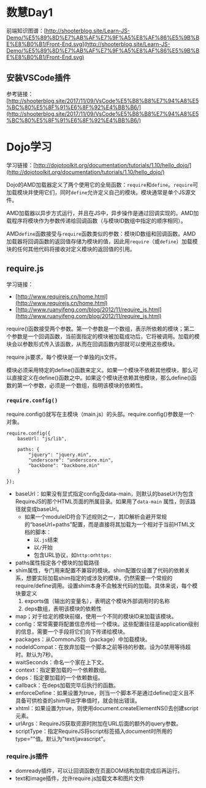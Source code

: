 # 数慧Day1 #
前端知识图谱：[http://shooterblog.site/Learn-JS-Demo/%E5%89%8D%E7%AB%AF%E7%9F%A5%E8%AF%86%E5%9B%BE%E8%B0%B1/Front-End.svg](http://shooterblog.site/Learn-JS-Demo/%E5%89%8D%E7%AB%AF%E7%9F%A5%E8%AF%86%E5%9B%BE%E8%B0%B1/Front-End.svg)

## 安装VSCode插件 ##
参考链接：[http://shooterblog.site/2017/11/09/VsCode%E5%B8%B8%E7%94%A8%E5%BC%80%E5%8F%91%E6%8F%92%E4%BB%B6/](http://shooterblog.site/2017/11/09/VsCode%E5%B8%B8%E7%94%A8%E5%BC%80%E5%8F%91%E6%8F%92%E4%BB%B6/)
# Dojo学习 #
学习链接：[http://dojotoolkit.org/documentation/tutorials/1.10/hello_dojo/](http://dojotoolkit.org/documentation/tutorials/1.10/hello_dojo/)

Dojo的AMD加载器定义了两个使用它的全局函数：`require`和`define`。`require`可加载模块并使用它们，同时`define`允许定义自己的模块。模块通常是单个JS源文件。

AMD加载器以异步方式运行，并且在JS中，异步操作是通过回调实现的。AMD加载程序将模块作为参数传递给回调函数（与模块ID数组中指定的顺序相同）。

AMD`define`函数接受与`require`函数类似的参数：模块ID数组和回调函数。AMD加载器将回调函数的返回值存储为模块的值，因此用`require`（或`define`）加载模块的任何其他代码将接收对定义模块的返回值的引用。

## require.js ##
学习链接：

- [http://www.requirejs.cn/home.html](http://www.requirejs.cn/home.html)
- [http://www.ruanyifeng.com/blog/2012/11/require_js.html](http://www.ruanyifeng.com/blog/2012/11/require_js.html)

require()函数接受两个参数。第一个参数是一个数组，表示所依赖的模块；第二个参数是一个回调函数，当前面指定的模块被加载成功后，它将被调用。加载的模块会以参数形式传入该函数，从而在回调函数内部就可以使用这些模块。

require.js要求，每个模块是一个单独的js文件。

模块必须采用特定的define()函数来定义。如果一个模块不依赖其他模块，那么可以直接定义在define()函数之中。如果这个模块还依赖其他模块，那么define()函数的第一个参数，必须是一个数组，指明该模块的依赖性。

### `require.config()` ###
require.config()就写在主模块（main.js）的头部。require.config()参数是一个对象。

	require.config({
		baseUrl: "js/lib",
		
		paths: {
			"jquery": "jquery.min",
			"underscore": "underscore.min",
			"backbone": "backbone.min"
		}

	});

- baseUrl：如果没有显式指定config及data-main，则默认的baseUrl为包含RequireJS的那个HTML页面的所属目录。如果用了`data-main`	属性，则该路径就变成baseUrl。
	- 如果一个moduleID符合下述规则之一，其ID解析会避开常规的“baseUrl+paths”配置，而是直接将其加载为一个相对于当前HTML文档的脚本：
		- 以`.js`结束
		- 以`/`开始
		- 包含URL协议，如`http:`or`https:`
- paths属性指定各个模块的加载路径
- shim属性，专门用来配置不兼容的模块。shim配置仅设置了代码的依赖关系，想要实际加载shim指定的或涉及的模块，仍然需要一个常规的require/define调用。设置shim本身不会触发代码的加载。具体来说，每个模块要定义
	1. exports值（输出的变量名），表明这个模块外部调用时的名称
	2. deps数组，表明该模块的依赖性
- map；对于给定的模块前缀，使用一个不同的模块ID来加载该模块。
- config：常常需要将配置信息传给一个模块。这些配置往往是application级别的信息，需要一个手段将它们向下传递给模块。
- packages：从CommonJS包（package）中加载模块。
- nodeIdCompat：在放弃加载一个脚本之前等待的秒数。设为0禁用等待超时。默认为7秒。
- waitSeconds：命名一个家在上下文。
- context：指定要加载的一个依赖数组。
- deps：指定要加载的一个依赖数组。
- callback：在deps加载完毕后执行的函数。
- enforceDefine：如果设置为true，则当一个脚本不是通过define()定义且不具备可供检查的shim导出字串值时，就会抛出错误。
- xhtml：如果设置为true，则使用document.createElementNS()去创建script元素。
- urlArgs：RequireJS获取资源时附加在URL后面的额外的query参数。
- scriptType：指定RequireJS将script标签插入document时所用的type=""值。默认为"text/javascript"。


### require.js插件 ###
- domready插件，可以让回调函数在页面DOM结构加载完成后再运行。
- text和image插件，允许require.js加载文本和图片文件